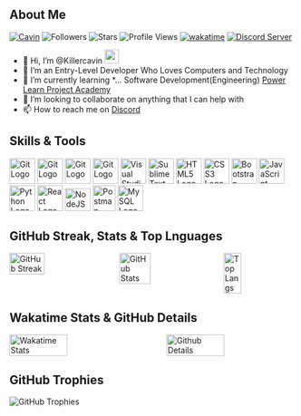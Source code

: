 <!-- Killercavin@CalaTech -->

## About Me

[![Cavin](https://img.shields.io/badge/Cavin-<COLOR>.svg)](https://shields.io/)
![Followers](https://img.shields.io/github/followers/Killercavin?label=Follow&style=social&style=plastic)
![Stars](https://img.shields.io/github/stars/Killercavin?affiliations=OWNER%2CCOLLABORATOR&style=social&style=plastic&color=gold)
![Profile Views](https://komarev.com/ghpvc/?username=Killercavin&color=green&style=plastic)
[![wakatime](https://wakatime.com/badge/user/0a629113-4a07-4f00-baa2-ec03ce250a02.svg?style=plastic)](https://wakatime.com/@0a629113-4a07-4f00-baa2-ec03ce250a02)
[![Discord Server](https://img.shields.io/discord/950481728068263976?color=blueviolet&logo=Discord&style=plastic)](https://discord.gg/GnrKuFSaUC)
- 👋 Hi, I’m @Killercavin <img src="https://emojis.slackmojis.com/emojis/images/1588315024/8823/hyperkitty.gif?1588315024" width="25"></h3>
- 👀 I’m an Entry-Level Developer Who Loves Computers and Technology
- 🌱 I’m currently learning *... Software Development(Engineering) [Power Learn Project Academy](https://plpacademy.powerlearnproject.org/)
- 💞️ I’m looking to collaborate on anything that I can help with
- 📫 How to reach me on [Discord](https://discordapp.com/users/Killercavin)

## Skills & Tools
<a href="https://git-scm.com/" target="_blank"><img src="https://skillicons.dev/icons?i=git" alt="Git Logo" width="45" height="auto"></a>
<a href="https://github.com/" target="_blank"><img src="https://skillicons.dev/icons?i=github" alt="Git Logo" width="45" height="auto"></a>
<a href="https://gitlab.com/" target="_blank"><img src="https://skillicons.dev/icons?i=gitlab" alt="Git Logo" width="45" height="auto"></a>
<a href="https://bitbucket.com/" target="_blank"><img src="https://skillicons.dev/icons?i=bitbucket" alt="Git Logo" width="45" height="auto"></a>
<a href="https://code.visualstudio.com/" target="_blank"><img src="https://skillicons.dev/icons?i=vscode" alt="Visual Studio Code Logo" width="45" height="auto"></a>
<a href="https://sublimetext.com/" target="_blank"><img src="https://skillicons.dev/icons?i=sublime" alt="Sublime Text Logo" width="45" height="auto"></a>
<a href="https://w3.org/html/" target="_blank"><img src="https://skillicons.dev/icons?i=html" alt="HTML5 Logo" width="45" height="auto"></a>
<a href="https://w3schools.com/css/" target="_blank"><img src="https://skillicons.dev/icons?i=css" alt="CSS3 Logo" width="45" height="auto"></a>
<a href="https://getbootstrap.com" target="_blank"><img src="https://skillicons.dev/icons?i=bootstrap" alt="Bootstrap Logo" width="45" height="auto"></a>
<a href="https://developer.mozilla.org/en-US/docs/Web/JavaScript" target="_blank"><img src="https://skillicons.dev/icons?i=javascript" alt="JavaScript Logo" width="45" height="auto"></a>
<a href="https://python.org/" target="_blank"><img src="https://skillicons.dev/icons?i=python" alt="Python Logo" width="45" height="auto"></a>
<a href="https://reactjs.org/" target="_blank"><img src="https://skillicons.dev/icons?i=react" alt="React Logo" width="45" height="auto"></a>
</a><a href="https://nodejs.org/" target="_blank"><img src="https://skillicons.dev/icons?i=nodejs" alt="NodeJS Logo" width="45" height="40"></a>
</a><a href="https://postman.com/" target="_blank"><img src="https://skillicons.dev/icons?i=postman" alt="Postman Logo" width="40" height="45"></a>
<a href="https://mysql.com/" target="_blank"><img src="https://skillicons.dev/icons?i=mysql" alt="MySQL Logo" width="45" height="ato"></a>

## GitHub Streak, Stats & Top Lnguages
<p style="display: flex; justify-content: space-between;" float="left">
  <img src="https://github-readme-streak-stats.herokuapp.com/?user=Killercavin&theme=outrun" alt="GitHub Streak" style="width: 35%; height: auto;">
  <img src="https://github-readme-stats.vercel.app/api?username=Killercavin&show_icons=true&theme=algolia" alt="GitHub Stats" style="width: 33%; height: auto;">
  <img src="https://github-readme-stats.vercel.app/api/top-langs/?username=Killercavin&theme=yeblu&limit=15&layout=compact" alt="Top Langs" style="width: 25%; height: auto;"/>
</p>

## Wakatime Stats & GitHub Details
<p style="display: flex; justify-content: space-between;" float="left">
<img src="https://github-readme-stats.vercel.app/api/wakatime?username=Killercavin&hide_border=true&layout=compact&hide_title=false&langs_count=15&range=all_time&theme=blue-green" alt="Wakatime Stats" style="width: 45%; height: auto;"/>
<img src="https://github-profile-summary-cards.vercel.app/api/cards/profile-details?username=Killercavin&theme=tokyonight" alt="Github Details" style="width: 45%; height: auto;">
</p>

## GitHub Trophies
![GitHub Trophies](https://github-profile-trophy.vercel.app/?username=Killercavin&row=1&column=10)

<!-- End -->